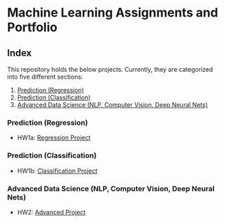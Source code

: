# Machine Learning Assignments and Portfolio

## Index

This repository holds the below projects. Currently, they are categorized into five different sections:

1. [Prediction (Regression)](#prediction-regression)
2. [Prediction (Classification)](#prediction-classification)
3. [Advanced Data Science (NLP, Computer Vision, Deep Neural Nets)](#advanced-data-science)

### Prediction (Regression)
- HW1a: [Regression Project](https://github.com/AmoguJUduka/MachineLearning/blob/main/DeepLearningAssignments/Homework1/LinearRegression.ipynb)

### Prediction (Classification)
- HW1b: [Classification Project](https://github.com/AmoguJUduka/MachineLearning/blob/main/DeepLearningAssignments/Homework1/SpamDataset_LogisticRegression.ipynb)
  
### Advanced Data Science (NLP, Computer Vision, Deep Neural Nets)
- HW2: [Advanced Project](https://github.com/AmoguJUduka/MachineLearning/blob/main/DeepLearningAssignments/Homework2/HW2.ipynb)
